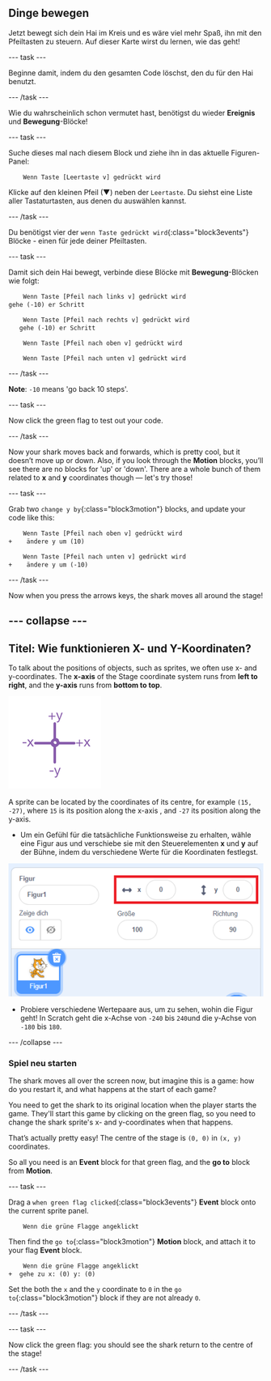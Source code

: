 ## Dinge bewegen

Jetzt bewegt sich dein Hai im Kreis und es wäre viel mehr Spaß, ihn mit den Pfeiltasten zu steuern. Auf dieser Karte wirst du lernen, wie das geht!

\--- task \---

Beginne damit, indem du den gesamten Code löschst, den du für den Hai benutzt.

\--- /task \---

Wie du wahrscheinlich schon vermutet hast, benötigst du wieder **Ereignis** und **Bewegung**-Blöcke!

\--- task \---

Suche dieses mal nach diesem Block und ziehe ihn in das aktuelle Figuren-Panel:

```blocks3
    Wenn Taste [Leertaste v] gedrückt wird
```

Klicke auf den kleinen Pfeil (▼) neben der `Leertaste`. Du siehst eine Liste aller Tastaturtasten, aus denen du auswählen kannst.

\--- /task \---

Du benötigst vier der `wenn Taste gedrückt wird`{:class="block3events"} Blöcke - einen für jede deiner Pfeiltasten.

\--- task \---

Damit sich dein Hai bewegt, verbinde diese Blöcke mit **Bewegung**-Blöcken wie folgt:

```blocks3
    Wenn Taste [Pfeil nach links v] gedrückt wird
gehe (-10) er Schritt
```

```blocks3
    Wenn Taste [Pfeil nach rechts v] gedrückt wird
   gehe (-10) er Schritt
```

```blocks3
    Wenn Taste [Pfeil nach oben v] gedrückt wird
```

```blocks3
    Wenn Taste [Pfeil nach unten v] gedrückt wird
```

\--- /task \---

**Note**: `-10` means 'go back 10 steps'.

\--- task \---

Now click the green flag to test out your code.

\--- /task \---

Now your shark moves back and forwards, which is pretty cool, but it doesn’t move up or down. Also, if you look through the **Motion** blocks, you’ll see there are no blocks for 'up' or 'down'. There are a whole bunch of them related to **x** and **y** coordinates though — let's try those!

\--- task \---

Grab two `change y by`{:class="block3motion"} blocks, and update your code like this:

```blocks3
    Wenn Taste [Pfeil nach oben v] gedrückt wird
+    ändere y um (10)
```

```blocks3
    Wenn Taste [Pfeil nach unten v] gedrückt wird
+    ändere y um (-10)
```

\--- /task \---

Now when you press the arrows keys, the shark moves all around the stage!

## \--- collapse \---

## Titel: Wie funktionieren X- und Y-Koordinaten?

To talk about the positions of objects, such as sprites, we often use x- and y-coordinates. The **x-axis** of the Stage coordinate system runs from **left to right**, and the **y-axis** runs from **bottom to top**.

![](images/moving3.png)

A sprite can be located by the coordinates of its centre, for example `(15, -27)`, where `15` is its position along the x-axis , and `-27` its position along the y-axis.

+ Um ein Gefühl für die tatsächliche Funktionsweise zu erhalten, wähle eine Figur aus und verschiebe sie mit den Steuerelementen **x** und **y** auf der Bühne, indem du verschiedene Werte für die Koordinaten festlegst.

![](images/xycoords.png)

+ Probiere verschiedene Wertepaare aus, um zu sehen, wohin die Figur geht! In Scratch geht die x-Achse von `-240` bis `240`und die y-Achse von `-180` bis `180`.

\--- /collapse \---

### Spiel neu starten

The shark moves all over the screen now, but imagine this is a game: how do you restart it, and what happens at the start of each game?

You need to get the shark to its original location when the player starts the game. They'll start this game by clicking on the green flag, so you need to change the shark sprite's x- and y-coordinates when that happens.

That’s actually pretty easy! The centre of the stage is `(0, 0)` in `(x, y)` coordinates.

So all you need is an **Event** block for that green flag, and the **go to** block from **Motion**.

\--- task \---

Drag a `when green flag clicked`{:class="block3events"} **Event** block onto the current sprite panel.

```blocks3
    Wenn die grüne Flagge angeklickt
```

Then find the `go to`{:class="block3motion"} **Motion** block, and attach it to your flag **Event** block.

```blocks3
    Wenn die grüne Flagge angeklickt
+  gehe zu x: (0) y: (0)
```

Set the both the `x` and the `y` coordinate to `0` in the `go to`{:class="block3motion"} block if they are not already `0`.

\--- /task \---

\--- task \---

Now click the green flag: you should see the shark return to the centre of the stage!

\--- /task \---